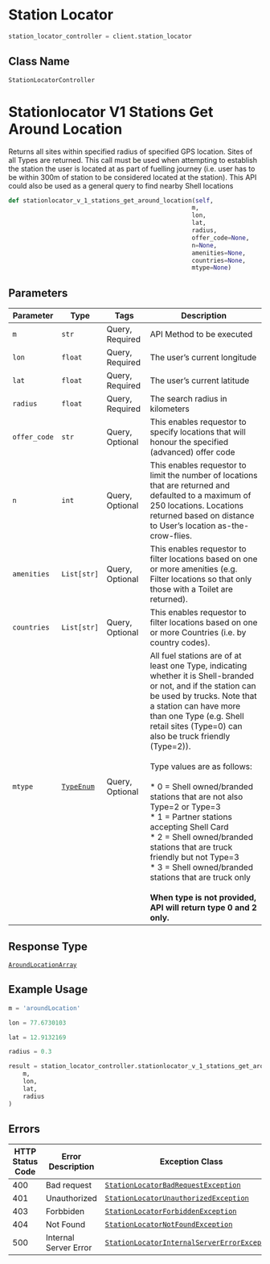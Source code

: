 # Station Locator

```python
station_locator_controller = client.station_locator
```

## Class Name

`StationLocatorController`


# Stationlocator V1 Stations Get Around Location

Returns all sites within specified radius of specified GPS location. Sites of all Types are returned. This call must be used when attempting to establish the station the user is located at as part of fuelling journey (i.e. user has to be within 300m of station to be considered located at the station). This API could also be used as a general query to find nearby Shell locations

```python
def stationlocator_v_1_stations_get_around_location(self,
                                                   m,
                                                   lon,
                                                   lat,
                                                   radius,
                                                   offer_code=None,
                                                   n=None,
                                                   amenities=None,
                                                   countries=None,
                                                   mtype=None)
```

## Parameters

| Parameter | Type | Tags | Description |
|  --- | --- | --- | --- |
| `m` | `str` | Query, Required | API Method to be executed |
| `lon` | `float` | Query, Required | The user’s current longitude |
| `lat` | `float` | Query, Required | The user’s current latitude |
| `radius` | `float` | Query, Required | The search radius in kilometers |
| `offer_code` | `str` | Query, Optional | This enables requestor to specify locations that will honour the specified (advanced) offer code |
| `n` | `int` | Query, Optional | This enables requestor to limit the number of locations that are returned and defaulted to a maximum of 250 locations. Locations returned based on distance to User’s location as-the-crow-flies. |
| `amenities` | `List[str]` | Query, Optional | This enables requestor to filter locations based on one or more amenities (e.g. Filter locations so that only those with a Toilet are returned). |
| `countries` | `List[str]` | Query, Optional | This enables requestor to filter locations based on one or more Countries (i.e. by country codes). |
| `mtype` | [`TypeEnum`](../../doc/models/type-enum.md) | Query, Optional | All fuel stations are of at least one Type, indicating whether it is Shell-branded or not, and if the station can be used by trucks. Note that a station can have more than one Type (e.g. Shell retail sites (Type=0) can also be truck friendly (Type=2)).<br><br>Type values are as follows:<br><br>* 0 = Shell owned/branded stations that are not also Type=2 or Type=3<br>* 1 = Partner stations accepting Shell Card<br>* 2 = Shell owned/branded stations that are truck friendly but not Type=3<br>* 3 = Shell owned/branded stations that are truck only<br>  <br/>**When type is not provided, API will return type 0 and 2 only.** |

## Response Type

[`AroundLocationArray`](../../doc/models/around-location-array.md)

## Example Usage

```python
m = 'aroundLocation'

lon = 77.6730103

lat = 12.9132169

radius = 0.3

result = station_locator_controller.stationlocator_v_1_stations_get_around_location(
    m,
    lon,
    lat,
    radius
)
```

## Errors

| HTTP Status Code | Error Description | Exception Class |
|  --- | --- | --- |
| 400 | Bad request | [`StationLocatorBadRequestException`](../../doc/models/station-locator-bad-request-exception.md) |
| 401 | Unauthorized | [`StationLocatorUnauthorizedException`](../../doc/models/station-locator-unauthorized-exception.md) |
| 403 | Forbbiden | [`StationLocatorForbiddenException`](../../doc/models/station-locator-forbidden-exception.md) |
| 404 | Not Found | [`StationLocatorNotFoundException`](../../doc/models/station-locator-not-found-exception.md) |
| 500 | Internal Server Error | [`StationLocatorInternalServerErrorException`](../../doc/models/station-locator-internal-server-error-exception.md) |

